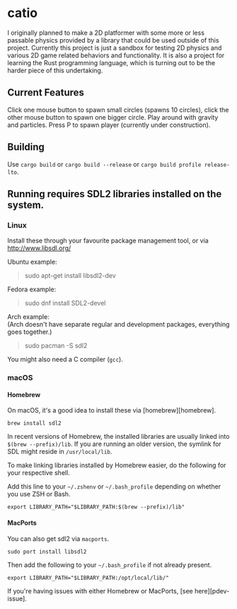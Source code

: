 # catio
I originally planned to make a 2D platformer with some more or less passable physics provided by a library that could be used outside of this project. Currently this project is just a sandbox for testing 2D physics and various 2D game related behaviors and functionality. It is also a project for learning the Rust programming language, which is turning out to be the harder piece of this undertaking.

## Current Features
Click one mouse button to spawn small circles (spawns 10 circles), click the other mouse button to spawn one bigger circle. Play around with gravity and particles. Press P to spawn player (currently under construction).

## Building
Use ```cargo build``` or ```cargo build --release``` or ```cargo build profile release-lto```.

## Running requires SDL2 libraries installed on the system.
### Linux
Install these through your favourite package management tool, or via
http://www.libsdl.org/

Ubuntu example:
> sudo apt-get install libsdl2-dev

Fedora example:
> sudo dnf install SDL2-devel

Arch example:  
(Arch doesn't have separate regular and development packages, everything goes together.)  
> sudo pacman -S sdl2

You might also need a C compiler (`gcc`).

### macOS
#### Homebrew
On macOS, it's a good idea to install these via
[homebrew][homebrew].

```
brew install sdl2
```

In recent versions of Homebrew, the installed libraries are usually linked into `$(brew --prefix)/lib`.
If you are running an older version, the symlink for SDL might reside in `/usr/local/lib`.

To make linking libraries installed by Homebrew easier, do the following for your respective shell.

Add this line to your `~/.zshenv` or `~/.bash_profile` depending on whether you use ZSH or Bash.
```
export LIBRARY_PATH="$LIBRARY_PATH:$(brew --prefix)/lib"
```
#### MacPorts
You can also get sdl2 via `macports`.

```
sudo port install libsdl2
```

Then add the following to your `~/.bash_profile` if not already present.
```
export LIBRARY_PATH="$LIBRARY_PATH:/opt/local/lib/"
```

If you're having issues with either Homebrew or MacPorts, [see here][pdev-issue].


